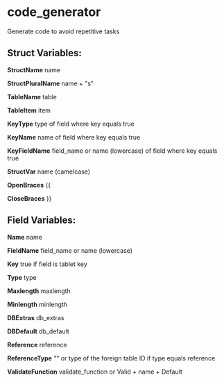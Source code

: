 # code_generator
Generate code to avoid repetitive tasks

## Struct Variables:

**StructName**		name

**StructPluralName**	name + "s"

**TableName**		table

**TableItem**		item

**KeyType**			type of field where key equals true

**KeyName**			name of field where key equals true

**KeyFieldName**		field_name or name (lowercase) of field where key equals true

**StructVar**		name (camelcase)

**OpenBraces**		{{

**CloseBraces**		}}

## Field Variables:

**Name**			name

**FieldName**		field_name or name (lowercase)

**Key**			true if field is tablet key

**Type**			type

**Maxlength**		maxlength

**Minlength**		minlength

**DBExtras**		db_extras

**DBDefault**		db_default

**Reference**		reference

**ReferenceType**		"" or type of the foreign table ID if type equals reference

**ValidateFunction**	validate_function or Valid + name + Default 

